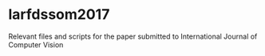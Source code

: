# larfdssom2017
Relevant files and scripts for the paper submitted to International Journal of Computer Vision
